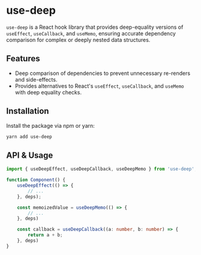 # use-deep

`use-deep` is a React hook library that provides deep-equality versions of `useEffect`, `useCallback`, and `useMemo`, ensuring accurate dependency comparison for complex or deeply nested data structures.

## Features

- Deep comparison of dependencies to prevent unnecessary re-renders and side-effects.
- Provides alternatives to React's `useEffect`, `useCallback`, and `useMemo` with deep equality checks.

## Installation

Install the package via npm or yarn:

```bash
yarn add use-deep
```

## API & Usage

```ts
import { useDeepEffect, useDeepCallback, useDeepMemo } from 'use-deep';
```

```ts
function Component() {
    useDeepEffect(() => {
        // ...
    }, deps);

    const memoizedValue = useDeepMemo(() => {
        // ...
    }, deps)

    const callback = useDeepCallback((a: number, b: number) => {
        return a + b;
    }, deps)
}
```